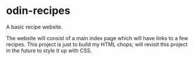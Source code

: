 # odin-recipes
A basic recipe website.

The website will consist of a main index page which will have links to a few recipes. This project is just to build my HTML chops; will revisit this project in the future to style it up with CSS.
